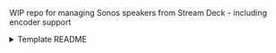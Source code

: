 WIP repo for managing Sonos speakers from Stream Deck - including encoder support

<details>
<summary>Template README</summary>

# streamdeck-ts-template

![Build/Test](https://github.com/rweich/streamdeck-ts-template/workflows/Build%2FTest/badge.svg)
[![FOSSA Status](https://app.fossa.com/api/projects/git%2Bgithub.com%2Frweich%2Fstreamdeck-ts-template.svg?type=shield)](https://app.fossa.com/projects/git%2Bgithub.com%2Frweich%2Fstreamdeck-ts-template?ref=badge_shield)

A template repository for creating streamdeck plugins in typescript using the [streamdeck-ts](https://github.com/rweich/streamdeck-ts) library.

## Easily start building your own streamdeck plugins

This template gives you a fully configured initial setup to help you get started coding your own stremdeck plugin.
No need to worry about how to talk to the streamdeck or how to build and bundle everything together.

### Includes
- a streamdeck-sdk that lets you **easily communicate with the streamdeck**
- a fully configured build environment to **automatically create a package ready to be installed** by the streamdeck software

## Usage / Setup

### Start
- Fork this repository
- delete the CHANGELOG.md (it will be re-created by the release process)
- replace `rweich/streamdeck-ts-template` in the repository.url node in `package.json` with your repository name
  - modify the name / description / author as well
- modify the contents of the README.md file to your liking

### Init
To install all the packages necessary run:
```shell
yarn install
```

### Create / Code
- overwrite the example code in the [Plugin.ts](src/Plugin.ts)
  - make sure the plugin instance keeps being exported as default export
- add your code in the [Propertyinspector.ts](src/Propertyinspector.ts) (if you want a propertyinspector)
  - make sure the propertyinspector instance keeps being exported as default export

### Configure
- Open the [manifest.json](assets/manifest.json) file and apply the configuration based on the [documentation](https://developer.elgato.com/documentation/stream-deck/sdk/manifest/):
  - Note: no need to set the `Version` as that'll be done by the release workflow
- add / change all the necessary icons to the [images](./assets/images) directory
- if you don't need a propertyinspector -> remove `PropertyInspectorPath` from the manifest

### Build
Build the development-version of the plugin with:
```shell
yarn build
```
The resulting directory created in the dist directory can be copied into your streamdeck plugin folder as described in the [documentation](https://developer.elgato.com/documentation/stream-deck/sdk/create-your-own-plugin/).

### Release
Start the release by manually by executing the [release workflow](.github/workflows/release.yml) in your GitHub actions.
This will use the current state of the main branch to create a plugin-archive that can be installed using the streamdeck software.

## Misc

### Eslint / Prettier

This packages comes with eslint / prettier and [my](https://github.com/rweich/eslint-config) [own](https://github.com/rweich/prettier-config) very opinionated configuration.

If you don't want to use that, remove the `@rweich/eslint-config` and `@rweich/prettier-config` packages. Then remove the `eslintConfig` and `prettier` keys in `package.json`.

## Links

- Example implementation of the [NumberDisplay-plugin using this template.](https://github.com/rweich/streamdeck-ts-numberdisplay)
- [streamdeck-formbuilder](https://github.com/rweich/streamdeck-formbuilder) to programmatically build forms for the property inspector
- [Official Streamdeck developer documentation.](https://developer.elgato.com/documentation/)


## License
[![FOSSA Status](https://app.fossa.com/api/projects/git%2Bgithub.com%2Frweich%2Fstreamdeck-ts-template.svg?type=large)](https://app.fossa.com/projects/git%2Bgithub.com%2Frweich%2Fstreamdeck-ts-template?ref=badge_large)
</details>
